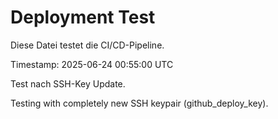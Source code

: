 # Deployment Test

Diese Datei testet die CI/CD-Pipeline.

Timestamp: 2025-06-24 00:55:00 UTC

Test nach SSH-Key Update.

Testing with completely new SSH keypair (github_deploy_key).